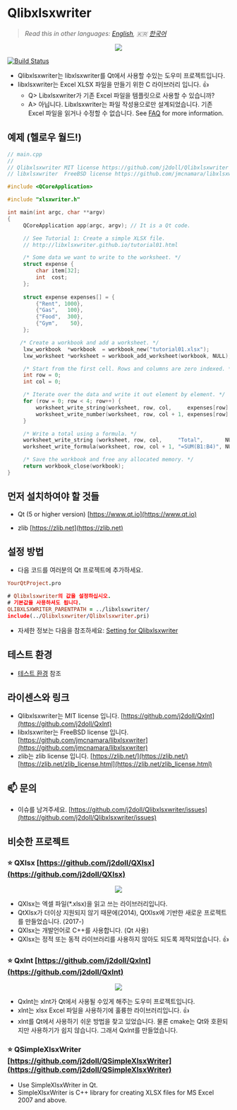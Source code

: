 # Qlibxlsxwriter

> *Read this in other languages: [English](README.md), :kr: [한국어](README.ko.md)*

<p align="center"><img src="https://github.com/j2doll/Qlibxlsxwriter/raw/master/markdown.data/logo.png"></p>

[![Build Status](https://travis-ci.com/j2doll/Qlibxlsxwriter.svg?branch=master)](https://travis-ci.com/j2doll/Qlibxlsxwriter)

- Qlibxlsxwriter는 libxlsxwriter를 Qt에서 사용할 수있는 도우미 프로젝트입니다.
- libxlsxwriter는 Excel XLSX 파일을 만들기 위한 C 라이브러리 입니다. :+1:
    - Q> Libxlsxwriter가 기존 Excel 파일을 템플릿으로 사용할 수 있습니까?
    - A> 아닙니다. Libxlsxwriter는 파일 작성용으로만 설계되었습니다. 기존 Excel 파일을 읽거나 수정할 수 없습니다. See [FAQ](http://libxlsxwriter.github.io/faq.html) for more information.


## 예제 (헬로우 월드!)

```cpp
// main.cpp
//
// Qlibxlsxwriter MIT license https://github.com/j2doll/Qlibxlsxwriter
// libxlsxwriter  FreeBSD license https://github.com/jmcnamara/libxlsxwriter

#include <QCoreApplication>

#include "xlsxwriter.h"

int main(int argc, char **argv)
{
     QCoreApplication app(argc, argv); // It is a Qt code.

     // See Tutorial 1: Create a simple XLSX file.
     // http://libxlsxwriter.github.io/tutorial01.html

     /* Some data we want to write to the worksheet. */
     struct expense {
         char item[32];
         int  cost;
     };
     
     struct expense expenses[] = {
         {"Rent", 1000},
         {"Gas",   100},
         {"Food",  300},
         {"Gym",    50},
     };

    /* Create a workbook and add a worksheet. */
     lxw_workbook  *workbook  = workbook_new("tutorial01.xlsx");
     lxw_worksheet *worksheet = workbook_add_worksheet(workbook, NULL);

     /* Start from the first cell. Rows and columns are zero indexed. */
     int row = 0;
     int col = 0;

     /* Iterate over the data and write it out element by element. */
     for (row = 0; row < 4; row++) {
         worksheet_write_string(worksheet, row, col,     expenses[row].item, NULL);
         worksheet_write_number(worksheet, row, col + 1, expenses[row].cost, NULL);
     }

     /* Write a total using a formula. */
     worksheet_write_string (worksheet, row, col,     "Total",       NULL);
     worksheet_write_formula(worksheet, row, col + 1, "=SUM(B1:B4)", NULL);

     /* Save the workbook and free any allocated memory. */
     return workbook_close(workbook);
}
```

## 먼저 설치하여야 할 것들

- Qt (5 or higher version) [https://www.qt.io](https://www.qt.io)

- zlib [https://zlib.net](https://zlib.net)

## 설정 방법

- 다음 코드를 여러분의 Qt 프로젝트에 추가하세요.

```pro
YourQtProject.pro

# Qlibxlsxwriter의 값을 설정하십시오.
# 기본값을 사용하셔도 됩니다.
QLIBXLSXWRITER_PARENTPATH = ../libxlsxwriter/
include(../Qlibxlsxwriter/Qlibxlsxwriter.pri)
```

- 자세한 정보는 다음을 참조하세요: [Setting for Qlibxlsxwriter](Setting.md)

## 테스트 환경
- [테스트 환경](TestEnv.md) 참조

## 라이센스와 링크
- Qlibxlsxwriter는  MIT license 입니다. [https://github.com/j2doll/Qxlnt](https://github.com/j2doll/Qxlnt)
- libxlsxwriter는 FreeBSD license 입니다. [https://github.com/jmcnamara/libxlsxwriter](https://github.com/jmcnamara/libxlsxwriter)
- zlib는 zlib license 입니다. [https://zlib.net/](https://zlib.net/) [https://zlib.net/zlib_license.html](https://zlib.net/zlib_license.html)

## :mailbox: 문의
- 이슈를 남겨주세요. [https://github.com/j2doll/Qlibxlsxwriter/issues](https://github.com/j2doll/Qlibxlsxwriter/issues)

## 비슷한 프로젝트 

### :star: <b>QXlsx</b> [https://github.com/j2doll/QXlsx](https://github.com/j2doll/QXlsx)

<p align="center"><img src="https://github.com/j2doll/QXlsx/raw/master/markdown.data/QXlsx-Desktop.png"></p>

- QXlsx는 엑셀 파일(*.xlsx)을 읽고 쓰는 라이브러리입니다.
- QtXlsx가 더이상 지원되지 않기 때문에(2014), QtXlsx에 기반한 새로운 프로젝트를 만들었습니다. (2017-)
- QXlsx는 개발언어로 C++를 사용합니다. (Qt 사용)
- QXlsx는 정적 또는 동적 라이브러리를 사용하지 않아도 되도록 제작되었습니다. :+1:

### :star: <b>Qxlnt</b> [https://github.com/j2doll/Qxlnt](https://github.com/j2doll/Qxlnt)

<p align="center"><img src="https://github.com/j2doll/Qxlnt/raw/master/markdown-data/Concept-QXlnt.jpg"></p>

- Qxlnt는 xlnt가 Qt에서 사용될 수있게 해주는 도우미 프로젝트입니다.
- xlnt는 xlsx Excel 파일을 사용하기에 훌륭한 라이브러리입니다. :+1:
- xlnt를 Qt에서 사용하기 쉬운 방법을 찾고 있었습니다. 물론 cmake는 Qt와 호환되지만 사용하기가 쉽지 않습니다. 그래서 Qxlnt를 만들었습니다.

### :star: <b>QSimpleXlsxWriter</b> [https://github.com/j2doll/QSimpleXlsxWriter](https://github.com/j2doll/QSimpleXlsxWriter)

- Use SimpleXlsxWriter in Qt.
- SimpleXlsxWriter is C++ library for creating XLSX files for MS Excel 2007 and above.
